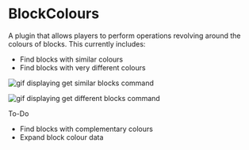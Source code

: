 # BlockColours

A plugin that allows players to perform operations revolving around the colours of blocks.
This currently includes:
* Find blocks with similar colours
* Find blocks with very different colours
  
![gif displaying get similar blocks command](https://media4.giphy.com/media/QS0kTd0emYHyoSl8jF/giphy.gif)

![gif displaying get different blocks command](https://media2.giphy.com/media/PCCrkbPJZyU87A8Kkp/giphy.gif)

To-Do
* Find blocks with complementary colours
* Expand block colour data
